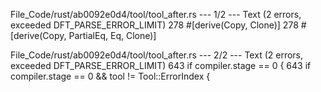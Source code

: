 File_Code/rust/ab0092e0d4/tool/tool_after.rs --- 1/2 --- Text (2 errors, exceeded DFT_PARSE_ERROR_LIMIT)
278         #[derive(Copy, Clone)]                                                                                                                           278         #[derive(Copy, PartialEq, Eq, Clone)]

File_Code/rust/ab0092e0d4/tool/tool_after.rs --- 2/2 --- Text (2 errors, exceeded DFT_PARSE_ERROR_LIMIT)
643             if compiler.stage == 0 {                                                                                                                     643             if compiler.stage == 0 && tool != Tool::ErrorIndex {

